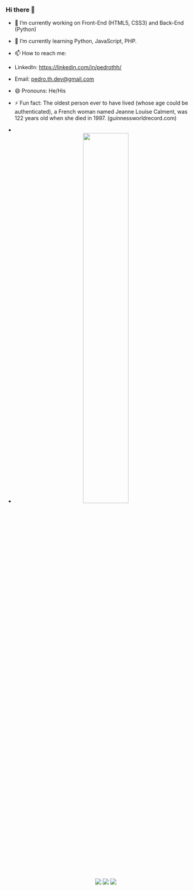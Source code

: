 ### Hi there 👋

- 🔭 I’m currently working on Front-End (HTML5, CSS3) and Back-End (Python)
- 🌱 I’m currently learning Python, JavaScript, PHP.
- 📫 How to reach me: 
- LinkedIn: https://linkedin.com/in/pedrothh/ 
- Email: pedro.th.dev@gmail.com
- 😄 Pronouns: He/His
- ⚡ Fun fact: The oldest person ever to have lived (whose age could be authenticated), a French woman named Jeanne Louise Calment, was 122 years old when she died in 1997. (guinnessworldrecord.com)
- 
- <div align="center">
  <a href="https://github.com/Pedrothh">
  <img height="50%" src="https://github-readme-stats.vercel.app/api?username=Pedrothh&show_icons=true&theme=dracula&include_all_commits=true&count_private=true"/>

    <a href="https://instagram.com/Pedrothh" target="_blank"><img src="https://img.shields.io/badge/-Instagram-%23E4405F?style=for-the-badge&logo=instagram&logoColor=white" target="_blank"></a>
 	  <a href = "mailto:pedro.th.dev@gmail.com"><img src="https://img.shields.io/badge/-Gmail-%23333?style=for-the-badge&logo=gmail&logoColor=white" target="_blank"></a>
  <a href="https://www.linkedin.com/in/Pedrothh" target="_blank"><img src="https://img.shields.io/badge/-LinkedIn-%230077B5?style=for-the-badge&logo=linkedin&logoColor=white" target="_blank"></a> 

</div>

